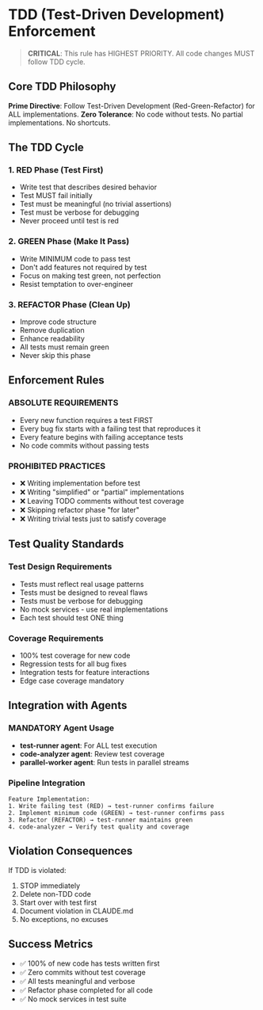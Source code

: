 # TDD (Test-Driven Development) Enforcement

> **CRITICAL**: This rule has HIGHEST PRIORITY. All code changes MUST follow TDD cycle.

## Core TDD Philosophy

**Prime Directive**: Follow Test-Driven Development (Red-Green-Refactor) for ALL implementations.
**Zero Tolerance**: No code without tests. No partial implementations. No shortcuts.

## The TDD Cycle

### 1. RED Phase (Test First)

- Write test that describes desired behavior
- Test MUST fail initially
- Test must be meaningful (no trivial assertions)
- Test must be verbose for debugging
- Never proceed until test is red

### 2. GREEN Phase (Make It Pass)

- Write MINIMUM code to pass test
- Don't add features not required by test
- Focus on making test green, not perfection
- Resist temptation to over-engineer

### 3. REFACTOR Phase (Clean Up)

- Improve code structure
- Remove duplication
- Enhance readability
- All tests must remain green
- Never skip this phase

## Enforcement Rules

### ABSOLUTE REQUIREMENTS

- Every new function requires a test FIRST
- Every bug fix starts with a failing test that reproduces it
- Every feature begins with failing acceptance tests
- No code commits without passing tests

### PROHIBITED PRACTICES

- ❌ Writing implementation before test
- ❌ Writing "simplified" or "partial" implementations
- ❌ Leaving TODO comments without test coverage
- ❌ Skipping refactor phase "for later"
- ❌ Writing trivial tests just to satisfy coverage

## Test Quality Standards

### Test Design Requirements

- Tests must reflect real usage patterns
- Tests must be designed to reveal flaws
- Tests must be verbose for debugging
- No mock services - use real implementations
- Each test should test ONE thing

### Coverage Requirements

- 100% test coverage for new code
- Regression tests for all bug fixes
- Integration tests for feature interactions
- Edge case coverage mandatory

## Integration with Agents

### MANDATORY Agent Usage

- **test-runner agent**: For ALL test execution
- **code-analyzer agent**: Review test coverage
- **parallel-worker agent**: Run tests in parallel streams

### Pipeline Integration

```
Feature Implementation:
1. Write failing test (RED) → test-runner confirms failure
2. Implement minimum code (GREEN) → test-runner confirms pass
3. Refactor (REFACTOR) → test-runner maintains green
4. code-analyzer → Verify test quality and coverage
```

## Violation Consequences

If TDD is violated:

1. STOP immediately
2. Delete non-TDD code
3. Start over with test first
4. Document violation in CLAUDE.md
5. No exceptions, no excuses

## Success Metrics

- ✅ 100% of new code has tests written first
- ✅ Zero commits without test coverage
- ✅ All tests meaningful and verbose
- ✅ Refactor phase completed for all code
- ✅ No mock services in test suite
